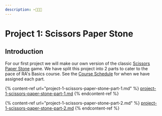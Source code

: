```yaml
---
description: ✂️📃💎😜
---
```


# Project 1: Scissors Paper Stone

## Introduction

For our first project we will make our own version of the classic [Scissors Paper Stone](https://en.wikipedia.org/wiki/Rock\_paper\_scissors) game. We have split this project into 2 parts to cater to the pace of RA's Basics course. See the [Course Schedule](../../../course-logistics/schedule-and-pairings/) for when we have assigned each part.

{% content-ref url="project-1-scissors-paper-stone-part-1.md" %}
[project-1-scissors-paper-stone-part-1.md](project-1-scissors-paper-stone-part-1.md)
{% endcontent-ref %}

{% content-ref url="project-1-scissors-paper-stone-part-2.md" %}
[project-1-scissors-paper-stone-part-2.md](project-1-scissors-paper-stone-part-2.md)
{% endcontent-ref %}
